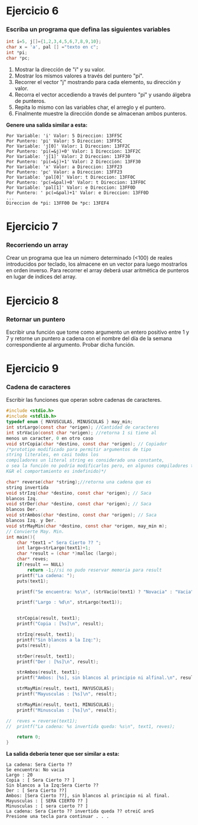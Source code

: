 # Ejercicio 6
### Escriba un programa que defina las siguientes variables
```c
int i=5, j[]={1,2,3,4,5,6,7,8,9,10};
char x = 'a', pal [] ="texto en c";
int *pi;
char *pc;
```
1. Mostrar la dirección de "i" y su valor.
2. Mostrar los mismos valores a través del puntero "pi".
3. Recorrer el vector "j" mostrando para cada elemento, su dirección y valor.
4. Recorra el vector accediendo a través del puntero "pi" y usando álgebra de punteros.
5. Repita lo mismo con las variables char, el arreglo y el puntero.
6. Finalmente muestre la dirección donde se almacenan ambos punteros.


**Genere una salida similar a esta:**
```
Por Variable: 'i' Valor: 5 Direccion: 13FF5C
Por Puntero: 'pi' Valor: 5 Direccion: 13FF5C
Por Variable: 'j[0]' Valor: 1 Direccion: 13FF2C
Por Puntero: 'pi(=&j)+0' Valor: 1 Direccion: 13FF2C
Por Variable: 'j[1]' Valor: 2 Direccion: 13FF30
Por Puntero: 'pi(=&j)+1' Valor: 2 Direccion: 13FF30
Por Variable: 'x' Valor: a Direccion: 13FF23
Por Puntero: 'pc' Valor: a Direccion: 13FF23
Por Variable: 'pal[0]' Valor: t Direccion: 13FF0C
Por Puntero: 'pc(=&pal)+0' Valor: t Direccion: 13FF0C
Por Variable: 'pal[1]' Valor: e Direccion: 13FF0D
Por Puntero: ' pc(=&pal)+1' Valor: e Direccion: 13FF0D
...
Direccion de *pi: 13FF00 De *pc: 13FEF4
```
# Ejercicio 7 
### Recorriendo un array
Crear un programa que lea un número determinado (<100) de reales introducidos por teclado, los almacene en un vector para luego mostrarlos en orden inverso. Para recorrer el array deberá usar aritmética de punteros en lugar de
índices del array.
# Ejercicio 8
### Retornar un puntero
Escribir una función que tome como argumento un entero positivo entre 1 y 7
y retorne un puntero a cadena con el nombre del día de la semana correspondiente
al argumento. Probar dicha función.
# Ejercicio 9
### Cadena de caracteres
Escribir las funciones que operan sobre cadenas de caracteres.
```c
#include <stdio.h>
#include <stdlib.h>
typedef enum { MAYUSCULAS, MINUSCULAS } may_min;
int strLargo(const char *origen); //Cantidad de caracteres
int strVacio(const char *origen); //retorna 1 si tiene al
menos un caracter, 0 en otro caso
void strCopia(char *destino, const char *origen); // Copiador
/*prototipo modificado para permitir argumentos de tipo
string literales, en casi todos los
compiladores un literal string es considerado una constante,
o sea la función no podría modificarlos pero, en algunos compiladores tales como GCC es posible modificarlos (según
K&R el comportamiento es indefinido)*/

char* reverse(char *string);//retorna una cadena que es
string invertida
void strIzq(char *destino, const char *origen); // Saca
blancos Izq.
void strDer(char *destino, const char *origen); // Saca
blancos Der.
void strAmbos(char *destino, const char *origen); // Saca
blancos Izq. y Der.
void strMayMin(char *destino, const char *origen, may_min m);
// Convierte May. Min.
int main(){
    char *text1 =" Sera Cierto ?? ";
    int largo=strLargo(text1)+1;
    char *result = (char *)malloc (largo);
    char* reves;
    if(result == NULL)
        return -1;//si no pudo reservar memoria para result
    printf("La cadena: ");
    puts(text1);

    printf("Se encuentra: %s\n", (strVacio(text1) ? "Novacia" : "Vacia"));

    printf("Largo : %d\n", strLargo(text1));


    strCopia(result, text1);
    printf("Copia : [%s]\n", result);

    strIzq(result, text1);
    printf("Sin blancos a la Izq:");
    puts(result);

    strDer(result, text1);
    printf("Der : [%s]\n", result);

    strAmbos(result, text1);
    printf("Ambos: [%s], sin blancos al principio ni alfinal.\n", result);

    strMayMin(result, text1, MAYUSCULAS);
    printf("Mayusculas : [%s]\n", result);

    strMayMin(result, text1, MINUSCULAS);
    printf("Minusculas : [%s]\n", result);

//  reves = reverse(text1);
//  printf("La cadena: %s invertida queda: %s\n", text1, reves);

    return 0;
}
```
**La salida debería tener que ser similar a esta:**
```
La cadena: Sera Cierto ??
Se encuentra: No vacia
Largo : 20
Copia : [ Sera Cierto ?? ]
Sin blancos a la Izq:Sera Cierto ??
Der : [ Sera Cierto ??]
Ambos: [Sera Cierto ??], sin blancos al principio ni al final.
Mayusculas : [ SERA CIERTO ?? ]
Minusculas : [ sera cierto ?? ]
La cadena: Sera Cierto ?? invertida queda ?? otreiC areS
Presione una tecla para continuar . . .
```